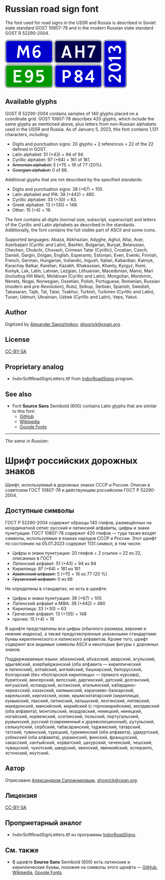 # Russian road sign font

The font used for road signs in the USSR and Russia is described in Soviet state standard GOST 10807-78 and in the modern Russian state standard GOST R 52290-2004.

![Font sample](plates.png)

## Available glyphs

GOST R 52290-2004 contains samples of 140 glyphs placed on a coordinate grid. GOST 10807-78 describes 420 glyphs, which include the same glyphs as mentioned above, plus letters from non-Russian alphabets used in the USSR and Russia. As of January 5, 2023, this font contains 1,131 characters, including:

- Digits and punctuation signs: 20 glyphs + 2 references = 22 of the 22 defined in GOST.
- Latin alphabet: 51 (+43) = 94 of 94.
- Cyrillic alphabet: 97 (+64) = 161 of 161.
- ~~Armenian alphabet:~~ 5 (+11) = 16 of 77 (20%).
- ~~Georgian alphabet:~~ 0 of 66.

Additional glyphs that are not described by the specified standards:

- Digits and punctuation signs: 38 (+67) = 105.
- Latin alphabet and IPA: 38 (+442) = 480.
- Cyrillic alphabet: 33 (+30) = 63.
- Greek alphabet: 13 (+135) = 148.
- Other: 15 (+4) = 19.

The font contains all digits (normal size, subscript, superscript) and letters of the Cyrillic and Latin alphabets as described in the standards. Additionally, the font contains the full visible part of ASCII and some icons.

Supported languages:
Abaza, Abkhazian, Adyghe, Aghul, Altai, Avar, Azerbaijani (Cyrillic and Latin), Bashkir, Bulgarian, Buryat, Belarusian, Chechen, Chukchi, Chuvash, Crimean Tatar (Cyrillic), Croatian, Czech, Danish, Dargin, Dolgan, English, Esperanto, Estonian, Even, Evenki, Finnish, French, German, Hungarian, Icelandic, Ingush, Italian, Kabardian, Kalmyk, Karachay Balkar, Karelian, Kazakh, Khakassian, Khanty, Kyrgyz, Komi, Kumyk, Lak, Latin, Latvian, Lezgian, Lithuanian, Macedonian, Mansi, Mari (including Hill Mari), Moldovan (Cyrillic and Latin), Mongolian, Mordvinic, Nenets, Nogai, Norwegian, Ossetian, Polish, Portuguese, Romanian, Russian (modern and pre-Revolution), Rutul, Selkup, Serbian, Spanish, Swedish, Tabasaran, Tajik, Tat, Tatar, Tsakhur, Turkish, Turkmen (Cyrillic and Latin), Tuvan, Udmurt, Ukrainian, Uzbek (Cyrillic and Latin), Veps, Yakut.

## Author

Digitized by [Alexander Sapozhnikov](http://shoorick.ru/), <shoorick@cpan.org>.

## License

[CC-BY-SA](http://creativecommons.org/licenses/by-sa/3.0/)

## Proprietary analog

- IndorSoftRoadSignLetters.ttf from [IndorRoadSigns](http://www.indorsoft.ru/products/roadsigns/) program.

## See also

- Font **Source Sans** Semibold (600) contains Latin glyphs that are similar to this font:
  - [GitHub](https://github.com/adobe-fonts/source-sans)
  - [Wikipedia](https://en.wikipedia.org/wiki/Source_Sans)
  - [Google Fonts](https://fonts.google.com/specimen/Source+Sans+Pro)

---

_The same in Russian:_

# Шрифт российских дорожных знаков

Шрифт, используемый в дорожных знаках СССР и России.
Описан в советском ГОСТ 10807-78 и действующем российском ГОСТ Р 52290-2004.

## Доступные символы

ГОСТ Р 52290-2004 содержит образцы 140 глифов, размещённых на координатной
сетке: русский и латинский алфавиты, цифры и знаки пунктуации.
ГОСТ 10807-78 содержит 420 глифов — туда также входят символы, используемые
в языках народов СССР и России.
Этот шрифт по состоянию на 05.01.2023 содержит 1131 символ, в том числе:

- Цифры и знаки пунктуации: 20 глифов + 2 ссылки = 22 из 22, описанных в ГОСТ
- Латинский алфавит: 51 (+43) = 94 из 94
- Кириллица: 97 (+64) = 161 из 161
- ~~Армянский алфавит:~~ 5 (+11) = 16 из 77 (20 %)
- ~~Грузинский алфавит:~~ 0 из 66

Не определены в стандартах, но есть в шрифте:

- Цифры и знаки пунктуации: 38 (+67) = 105
- Латинский алфавит и МФА: 38 (+442) = 480
- Кириллица: 33 (+30) = 63
- Греческий алфавит: 13 (+135) = 148
- прочее: 15 (+4) = 19

В шрифте представлены все цифры (обычного размера, верхние и нижние индексы),
а также предусмотренные указанными стандартами буквы кириллического и латинского
алфавитов. Кроме того, шрифт содержит все видимые символы ASCII
и некоторые фигуры с дорожных знаков.

Поддерживаемые языки:
абазинский, абхазский, аварский, агульский, адыгейский, азербайджанский (оба
алфавита — кириллический и латинский), алтайский, английский, башкирский,
белорусский, болгарский (без «болгарской кириллицы» — прямого курсива),
бурятский, венгерский, вепсский, даргинский, датский,
долганский, ингушский, исландский, испанский, итальянский,
кабардино-черкесский, казахский, калмыкский, карачаево-балкарский, карельский,
киргизский, коми, крымскотатарский (кириллица), кумыкский, лакский, латинский,
латышский, лезгинский, литовский, македонский, мансийский, марийский
(с горномарийским), молдавский (оба алфавита), монгольский, мордовский,
немецкий, ненецкий, ногайский, норвежский, осетинский, польский, португальский,
румынский, русский (современный и дореволюционный), рутульский, селькупский,
сербский, табасаранский, таджикский, татарский, татский, тувинский, турецкий,
туркменский (оба алфавита), удмуртский, узбекский (оба алфавита), украинский,
финский, французский, хакасский, хантыйский, хорватский, цахурский, чеченский,
чешский, чувашский, чукотский, шведский, эвенский, эвенкийский, эсперанто,
эстонский, якутский.

## Автор

Отрисовано [Александром Сапожниковым](http://shoorick.ru/), <shoorick@cpan.org>.

## Лицензия

[CC-BY-SA](http://creativecommons.org/licenses/by-sa/3.0/)

## Проприетарный аналог

- IndorSoftRoadSignLetters.ttf из программы
  [IndorRoadSigns](http://www.indorsoft.ru/products/roadsigns/).

## См. также

- В шрифте **Sourse Sans** Semibold (600) есть латинские и кириллические буквы,
  похожие на символы этого шрифта —
  [GitHub](https://github.com/adobe-fonts/source-sans),
  [Wikipedia](https://ru.wikipedia.org/wiki/Source_Sans_Pro),
  [Google Fonts](https://fonts.google.com/specimen/Source+Sans+Pro).
